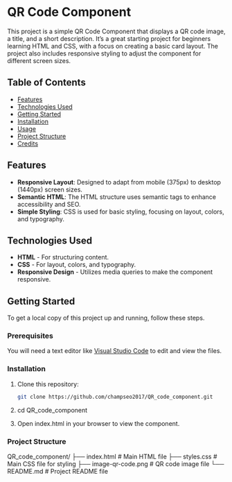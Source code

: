 # QR Code Component

This project is a simple QR Code Component that displays a QR code image, a title, and a short description. It’s a great starting project for beginners learning HTML and CSS, with a focus on creating a basic card layout. The project also includes responsive styling to adjust the component for different screen sizes.

## Table of Contents
- [Features](#features)
- [Technologies Used](#technologies-used)
- [Getting Started](#getting-started)
- [Installation](#installation)
- [Usage](#usage)
- [Project Structure](#project-structure)
- [Credits](#credits)

## Features

- **Responsive Layout**: Designed to adapt from mobile (375px) to desktop (1440px) screen sizes.
- **Semantic HTML**: The HTML structure uses semantic tags to enhance accessibility and SEO.
- **Simple Styling**: CSS is used for basic styling, focusing on layout, colors, and typography.

## Technologies Used

- **HTML** - For structuring content.
- **CSS** - For layout, colors, and typography.
- **Responsive Design** - Utilizes media queries to make the component responsive.

## Getting Started

To get a local copy of this project up and running, follow these steps.

### Prerequisites

You will need a text editor like [Visual Studio Code](https://code.visualstudio.com/) to edit and view the files.

### Installation

1. Clone this repository:
   ```bash
   git clone https://github.com/champseo2017/QR_code_component.git

2. cd QR_code_component

3. Open index.html in your browser to view the component.

### Project Structure

QR_code_component/
├── index.html        # Main HTML file
├── styles.css        # Main CSS file for styling
├── image-qr-code.png # QR code image file
└── README.md         # Project README file